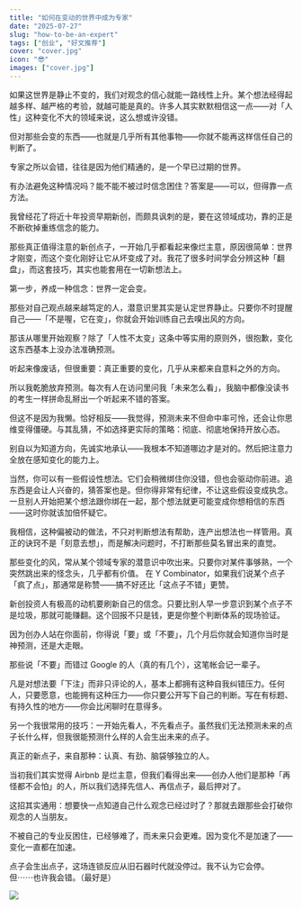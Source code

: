 ```yaml
---
title: "如何在变动的世界中成为专家"
date: "2025-07-27"
slug: "how-to-be-an-expert"
tags: ["创业", "好文推荐"]
cover: "cover.jpg"
icon: "😎"
images: ["cover.jpg"]
---
```

如果这世界是静止不变的，我们对观念的信心就能一路线性上升。某个想法经得起越多样、越严格的考验，就越可能是真的。许多人其实默默相信这一点——对「人性」这种变化不大的领域来说，这么想或许没错。



但对那些会变的东西——也就是几乎所有其他事物——你就不能再这样信任自己的判断了。



专家之所以会错，往往是因为他们精通的，是一个早已过期的世界。



有办法避免这种情况吗？能不能不被过时信念困住？答案是——可以，但得靠一点方法。



我曾经花了将近十年投资早期新创，而颇具讽刺的是，要在这领域成功，靠的正是不断砍掉重练信念的能力。



那些真正值得注意的新创点子，一开始几乎都看起来像烂主意，原因很简单：世界才刚变，而这个变化刚好让它从坏变成了对。我花了很多时间学会分辨这种「翻盘」，而这套技巧，其实也能套用在一切新想法上。



第一步，养成一种信念：世界一定会变。



那些对自己观点越来越笃定的人，潜意识里其实是认定世界静止。只要你不时提醒自己——「不是喔，它在变」，你就会开始训练自己去嗅出风的方向。



那该从哪里开始观察？除了「人性不太变」这条中等实用的原则外，很抱歉，变化这东西基本上没办法准确预测。



听起来像废话，但很重要：真正重要的变化，几乎从来都来自意料之外的方向。



所以我乾脆放弃预测。每次有人在访问里问我「未来怎么看」，我脑中都像没读书的考生一样拼命乱掰出一个听起来不错的答案。



但这不是因为我懒。恰好相反——我觉得，预测未来不但命中率可怜，还会让你思维变得僵硬。与其乱猜，不如选择更实际的策略：彻底、彻底地保持开放心态。



别自以为知道方向，先诚实地承认——我根本不知道哪边才是对的。然后把注意力全放在感知变化的能力上。



当然，你可以有一些假设性想法。它们会稍微绑住你没错，但也会驱动你前进。追东西是会让人兴奋的，猜答案也是。但你得非常有纪律，不让这些假设变成执念。
一旦别人开始把某个想法跟你绑在一起，那个想法就更可能变成你想相信的东西——这时你就该加倍怀疑它。



我相信，这种偏被动的做法，不只对判断想法有帮助，连产出想法也一样管用。真正的诀窍不是「刻意去想」，而是解决问题时，不打断那些莫名冒出来的直觉。



那些变化的风，常从某个领域专家的潜意识中吹出来。只要你对某件事够熟，一个突然跳出来的怪念头，几乎都有价值。
在 Y Combinator，如果我们说某个点子「疯了点」，那通常是称赞——搞不好还比「这点子不错」更赞。



新创投资人有极高的动机要刷新自己的信念。只要比别人早一步意识到某个点子不是垃圾，那就可能赚翻。这个回报不只是钱，更是你整个判断体系的现场验证。



因为创办人站在你面前，你得说「要」或「不要」，几个月后你就会知道你当时是神预测，还是大走眼。



那些说「不要」而错过 Google 的人（真的有几个），这笔帐会记一辈子。



凡是对想法要「下注」而非只评论的人，基本上都拥有这种自我纠错压力。任何人，只要愿意，也能拥有这种压力——你只要公开写下自己的判断。写在有标题、有持久性的地方——你会比闲聊时在意得多。



另一个我很常用的技巧：一开始先看人，不先看点子。虽然我们无法预测未来的点子长什么样，但我很能预测什么样的人会生出未来的点子。



真正的新点子，来自那种：认真、有劲、脑袋够独立的人。



当初我们其实觉得 Airbnb 是烂主意，但我们看得出来——创办人他们是那种「再怪都不会怕」的人，所以我们选择先信人、再信点子，最后押对了。



这招其实通用：想要快一点知道自己什么观念已经过时了？那就去跟那些会打破你观念的人当朋友。



不被自己的专业反困住，已经够难了，而未来只会更难。因为变化不是加速了——变化一直都在加速。



点子会生出点子，这场连锁反应从旧石器时代就没停过。我不认为它会停。
但⋯⋯也许我会错。（最好是）




![](https://prod-files-secure.s3.us-west-2.amazonaws.com/112d0858-5090-4d34-a606-b75eb8d65fd2/46476355-9cf3-4e99-9b7a-3531bc426380/1000202064.png?X-Amz-Algorithm=AWS4-HMAC-SHA256&X-Amz-Content-Sha256=UNSIGNED-PAYLOAD&X-Amz-Credential=ASIAZI2LB4667GZMUDY7%2F20250922%2Fus-west-2%2Fs3%2Faws4_request&X-Amz-Date=20250922T234304Z&X-Amz-Expires=3600&X-Amz-Security-Token=IQoJb3JpZ2luX2VjEK%2F%2F%2F%2F%2F%2F%2F%2F%2F%2F%2FwEaCXVzLXdlc3QtMiJGMEQCIHfx2WS731vgGxIHXeXGgoofhVrYaq45VoIpQMEDZbWzAiB8RCK%2FHIV9YSrQK4GztPBN8ELzt635PbL45y%2F0TZNdLSr%2FAwg4EAAaDDYzNzQyMzE4MzgwNSIMPoaC7qCqrPOmu4KEKtwDkMzR0AMOGDVOOV6qhapSa7YjHRN0SE%2FJGTZJ%2B%2F98RfFe7rWlGR3fvRSYiJR7bl5V0Vqbrboffb5OpRTFJIK8K26cFc2N8b5onYkzVTrZ5iWcR53JfXM3RnScWAicco6dfb0wdJwuPgZzapl4jmWCvJyxyWxHMfzdlOsoXOFfZf9wUOzsTFN4q60F7LLKLnExuKN54hfIk7vXxY1uASd9xHqmtZBhHAJixGL3lwDtoYZS7NkDyPPnyNhH6B4MRClpB4I5wnRfvqCvA3k%2Bli3bj9CVM5Aj0loEOOz%2Bcg7V7u03fGISLQI1RYoRkMEGTL06fCkh4LG9OaXH1ZNbslnBOvvp9RdM%2B7twX0V92S%2FWfMxnZ%2Bx78o3MT1gCJhpVOtVzfw%2B15QY2%2Fi%2BbZniy8MrDyhvBYMCvcbSX7v0uSScybjUB4X7dpiy2LX9%2F2DwpLDrvUKhx8UBJpqT1KPvz8Asl0jRLrDiRf%2BT2Ydu5Q9K3u8ryCBDrudnQVWiybTITgFOyMB0Uzp4L9I15MsCvYfrLJ9ywiVLNrALS6Ra7iTZEZg8H28uWww7Lg04zaDjgh6XoSchZyeYRd%2Fm3SO8ixsR9BvKjBOk5jKomK%2BrNHj%2Bb6oUaNKh4o9e8JryA7P4w%2Fa3HxgY6pgGCfNLREzmVioozFfGTHkk8f%2BiZYq20yqlUH6TiwsoAJfLvKp1M%2BqN2QjIgTpwnfrqpHIjfizMaAiP%2BnqWJp26Iw6FnuFGxuN%2FubQpFu5oL139vAolWpu%2FxsajyDCQsU0LXYH%2F4yIzDYS9InPdyuTlRgeIkTvrEy9Hn4rZl8E0Wa0tHK8WilmXGG2RsZ3%2FyLPL9AlyVNjARdXxsgVYWVUabkSDe8Uzm&X-Amz-Signature=d51db3f0d08555b2973e0bc4aaf5c6c2c7709a1defb9574c2d50887978ad0f3f&X-Amz-SignedHeaders=host&x-amz-checksum-mode=ENABLED&x-id=GetObject)

